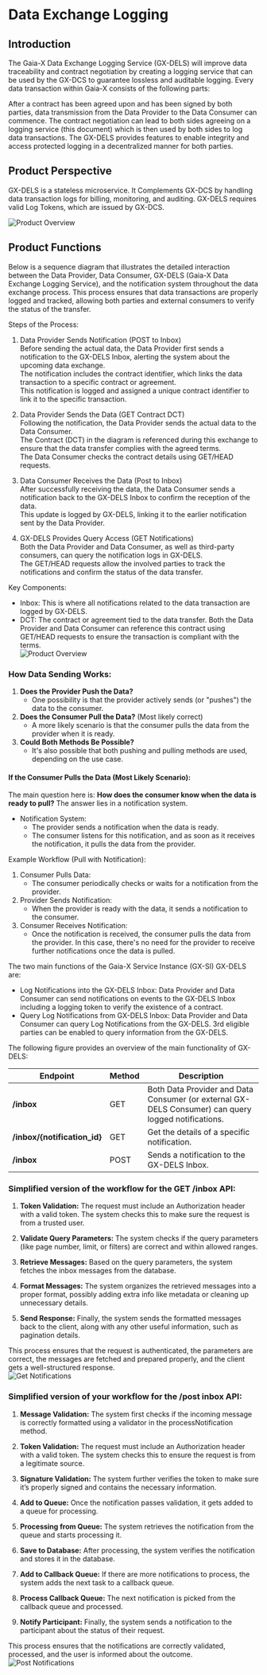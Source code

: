 # Data Exchange Logging

## Introduction
The Gaia-X Data Exchange Logging Service (GX-DELS) will improve data traceability and contract negotiation by creating a logging service that can be used by the GX-DCS to guarantee lossless and auditable logging.
Every data transaction within Gaia-X consists of the following parts:

After a contract has been agreed upon and has been signed by both parties, data transmission from the Data Provider to the Data Consumer can commence. The contract negotiation can lead to both sides agreeing on a logging service (this document) which is then used by both sides to log data transactions. The GX-DELS provides features to enable integrity and access protected logging in a decentralized manner for both parties.

## Product Perspective
GX-DELS is a stateless microservice. It Complements GX-DCS by handling data transaction logs for billing, monitoring, and auditing. GX-DELS requires valid Log Tokens, which are issued by GX-DCS.

![Product Overview](docs/del-data-exchange-notification.png)

## Product Functions

Below is a sequence diagram that illustrates the detailed interaction between the Data Provider, Data Consumer, GX-DELS (Gaia-X Data Exchange Logging Service), and the notification system throughout the data exchange process. This process ensures that data transactions are properly logged and tracked, allowing both parties and external consumers to verify the status of the transfer.

Steps of the Process:

1. Data Provider Sends Notification (POST to Inbox) </br>
Before sending the actual data, the Data Provider first sends a notification to the GX-DELS Inbox, alerting the system about the upcoming data exchange. </br>
The notification includes the contract identifier, which links the data transaction to a specific contract or agreement. </br>
This notification is logged and assigned a unique contract identifier to link it to the specific transaction.

2. Data Provider Sends the Data (GET Contract DCT) </br>
Following the notification, the Data Provider sends the actual data to the Data Consumer. </br>
The Contract (DCT) in the diagram is referenced during this exchange to ensure that the data transfer complies with the agreed terms. </br>
The Data Consumer checks the contract details using GET/HEAD requests.

3. Data Consumer Receives the Data (Post to Inbox) </br>
After successfully receiving the data, the Data Consumer sends a notification back to the GX-DELS Inbox to confirm the reception of the data. </br>
This update is logged by GX-DELS, linking it to the earlier notification sent by the Data Provider.

4. GX-DELS Provides Query Access (GET Notifications) </br>
Both the Data Provider and Data Consumer, as well as third-party consumers, can query the notification logs in GX-DELS. </br>
The GET/HEAD requests allow the involved parties to track the notifications and confirm the status of the data transfer.

Key Components:

- Inbox: This is where all notifications related to the data transaction are logged by GX-DELS.
- DCT: The contract or agreement tied to the data transfer. Both the Data Provider and Data Consumer can reference this contract using GET/HEAD requests to ensure the transaction is compliant with the terms.</br>
![Product Overview](docs/Sequence%20Diagram%20Detailed%20Interaction.png)


### How Data Sending Works:
1. **Does the Provider Push the Data?**
    - One possibility is that the provider actively sends (or "pushes") the data to the consumer.
2. **Does the Consumer Pull the Data?** (Most likely correct)
    - A more likely scenario is that the consumer pulls the data from the provider when it is ready.
3. **Could Both Methods Be Possible?**
    - It's also possible that both pushing and pulling methods are used, depending on the use case.

#### **If the Consumer Pulls the Data (Most Likely Scenario):**
The main question here is: **How does the consumer know when the data is ready to pull?**
The answer lies in a notification system.
- Notification System:
    - The provider sends a notification when the data is ready.
    - The consumer listens for this notification, and as soon as it receives the notification, it pulls the data from the provider.

Example Workflow (Pull with Notification):
1. Consumer Pulls Data:
    - The consumer periodically checks or waits for a notification from the provider.
2. Provider Sends Notification:
    - When the provider is ready with the data, it sends a notification to the consumer.
3. Consumer Receives Notification:
    - Once the notification is received, the consumer pulls the data from the provider. In this case, there's no need for the provider to receive further notifications once the data is pulled.


The two main functions of the Gaia-X Service Instance (GX-SI) GX-DELS are:

- Log Notifications into the GX-DELS Inbox: Data Provider and Data Consumer can send notifications on events to the GX-DELS Inbox including a logging token to verify the existence of a contract.
- Query Log Notifications from GX-DELS Inbox: Data Provider and Data Consumer can query Log  Notifications from the GX-DELS. 3rd eligible parties can be enabled to query information from the GX-DELS.

The following figure provides an overview of the main functionality of GX-DELS:

| **Endpoint**              | **Method** |**Description**                                                                                                                                                                                                 |
|-----------------------|----------|-----------------------------------------|
| **/inbox**             | GET | Both Data Provider and Data Consumer (or external GX-DELS Consumer) can query logged notifications. |
| **/inbox/{notification_id}**       | GET | Get the details of a specific notification. |
| **/inbox**      | POST | Sends a notification to the GX-DELS Inbox. |


### Simplified version of the workflow for the GET /inbox API:

1. **Token Validation:** The request must include an Authorization header with a valid token. The system checks this to make sure the request is from a trusted user.

2. **Validate Query Parameters:** The system checks if the query parameters (like page number, limit, or filters) are correct and within allowed ranges.

3. **Retrieve Messages:** Based on the query parameters, the system fetches the inbox messages from the database.

4. **Format Messages:** The system organizes the retrieved messages into a proper format, possibly adding extra info like metadata or cleaning up unnecessary details.

5. **Send Response:** Finally, the system sends the formatted messages back to the client, along with any other useful information, such as pagination details.

This process ensures that the request is authenticated, the parameters are correct, the messages are fetched and prepared properly, and the client gets a well-structured response. </br>
![Get Notifications](docs/get%20inbox.png)

 ### Simplified version of your workflow for the /post inbox API:

1. **Message Validation:** The system first checks if the incoming message is correctly formatted using a validator in the processNotification method.

2. **Token Validation:** The request must include an Authorization header with a valid token. The system checks this to ensure the request is from a legitimate source.

3. **Signature Validation:** The system further verifies the token to make sure it’s properly signed and contains the necessary information.

4. **Add to Queue:** Once the notification passes validation, it gets added to a queue for processing.

5. **Processing from Queue:** The system retrieves the notification from the queue and starts processing it.

6. **Save to Database:** After processing, the system verifies the notification and stores it in the database.

7. **Add to Callback Queue:** If there are more notifications to process, the system adds the next task to a callback queue.

8. **Process Callback Queue:** The next notification is picked from the callback queue and processed.

9. **Notify Participant:** Finally, the system sends a notification to the participant about the status of their request.


This process ensures that the notifications are correctly validated, processed, and the user is informed about the outcome.</br>
![Post Notifications](docs/POST%20inbox.png)
